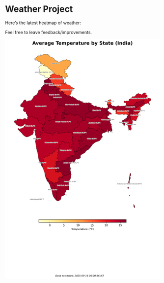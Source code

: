 # Weather Project

Here’s the latest heatmap of weather:

Feel free to leave feedback/improvements.

![India Heatmap](docs/assets/india_heatmap.png?v=C8AFC2)
